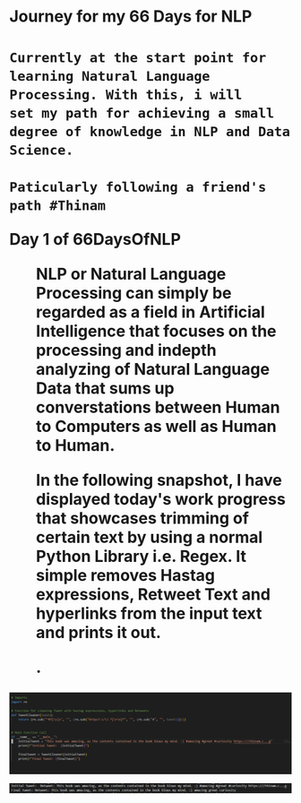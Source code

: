 <h1>Journey for my 66 Days for NLP <h1>

    Currently at the start point for learning Natural Language Processing. With this, i will
    set my path for achieving a small degree of knowledge in NLP and Data Science.  

    Paticularly following a friend's path #Thinam 


<strong>Day 1 of 66DaysOfNLP</strong>

<ul>
<l1>
    NLP or Natural Language Processing can simply be regarded as a field in Artificial Intelligence
    that focuses on the processing and indepth analyzing of Natural Language Data that sums up converstations between Human to Computers as well as Human to Human. 

In the following snapshot, I have displayed today's work progress that showcases trimming of certain text
by using a normal Python Library i.e. Regex. It simple removes Hastag expressions, Retweet Text and hyperlinks from the input text and prints it out. 

.
</li>
</ul>


<img src="./images/d1.png">
<img src="./images/d1o.png">
